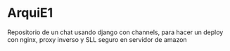 # ArquiE1
Repositorio de un chat usando django con channels, para hacer un deploy con nginx, proxy inverso y SLL seguro en servidor de amazon
